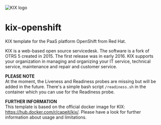 ![KIX logo](http://www.kixdesk.com/files/kixdesk/layout/logo.png)

# kix-openshift
KIX template for the PaaS platform OpenShift from Red Hat.

KIX is a web-based open source servicedesk. The software is a fork of OTRS 5 created in 2015. The first release was in early 2016. KIX supports your organization in managing and organizing your IT service, technical service, maintenance and repair and customer service.

**PLEASE NOTE**  
At the moment, the Liveness and Readiness probes are missing but will be added in the future. There's a simple bash script `/readiness.sh` in the container which you can use for the Readiness probe.

**FURTHER INFORMATION**  
This template is based on the official docker image for KIX: https://hub.docker.com/r/capeit/kix/.
Please have a look for further information about usage and limitations.

